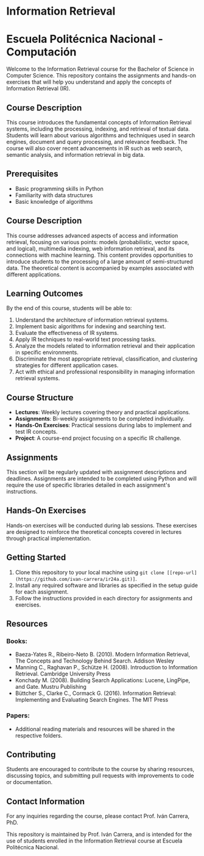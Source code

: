 # Information Retrieval
# Escuela Politécnica Nacional - Computación

Welcome to the Information Retrieval course for the Bachelor of Science in Computer Science. This repository contains the assignments and hands-on exercises that will help you understand and apply the concepts of Information Retrieval (IR).

## Course Description

This course introduces the fundamental concepts of Information Retrieval systems, including the processing, indexing, and retrieval of textual data. Students will learn about various algorithms and techniques used in search engines, document and query processing, and relevance feedback. The course will also cover recent advancements in IR such as web search, semantic analysis, and information retrieval in big data.

## Prerequisites

- Basic programming skills in Python
- Familiarity with data structures
- Basic knowledge of algorithms

## Course Description
This course addresses advanced aspects of access and information retrieval, focusing on various points: models (probabilistic, vector space, and logical), multimedia indexing, web information retrieval, and its connections with machine learning. This content provides opportunities to introduce students to the processing of a large amount of semi-structured data. The theoretical content is accompanied by examples associated with different applications.

## Learning Outcomes

By the end of this course, students will be able to:

1. Understand the architecture of information retrieval systems.
2. Implement basic algorithms for indexing and searching text.
3. Evaluate the effectiveness of IR systems.
4. Apply IR techniques to real-world text processing tasks.
5. Analyze the models related to information retrieval and their application in specific environments.
6. Discriminate the most appropriate retrieval, classification, and clustering strategies for different application cases.
7. Act with ethical and professional responsibility in managing information retrieval systems.

## Course Structure

- **Lectures**: Weekly lectures covering theory and practical applications.
- **Assignments**: Bi-weekly assignments to be completed individually.
- **Hands-On Exercises**: Practical sessions during labs to implement and test IR concepts.
- **Project**: A course-end project focusing on a specific IR challenge.

## Assignments

This section will be regularly updated with assignment descriptions and deadlines. Assignments are intended to be completed using Python and will require the use of specific libraries detailed in each assignment's instructions.

## Hands-On Exercises

Hands-on exercises will be conducted during lab sessions. These exercises are designed to reinforce the theoretical concepts covered in lectures through practical implementation.

## Getting Started

1. Clone this repository to your local machine using `git clone [[repo-url](https://github.com/ivan-carrera/ir24a.git)]`.
2. Install any required software and libraries as specified in the setup guide for each assignment.
3. Follow the instructions provided in each directory for assignments and exercises.

## Resources
### Books:

- Baeza-Yates R., Ribeiro-Neto B. (2010). Modern Information Retrieval, The Concepts and Technology Behind Search. Addison Wesley
- Manning C., Raghavan P., Schütze H. (2008). Introduction to Information Retrieval. Cambridge University Press
- Konchady M. (2008). Building Search Applications: Lucene, LingPipe, and Gate. Mustru Publishing
- Büttcher S., Clarke  C., Cormack G. (2016). Information Retrieval: Implementing and Evaluating Search Engines. The MIT Press

### Papers:

- Additional reading materials and resources will be shared in the respective folders.

## Contributing

Students are encouraged to contribute to the course by sharing resources, discussing topics, and submitting pull requests with improvements to code or documentation.

## Contact Information

For any inquiries regarding the course, please contact Prof. Iván Carrera, PhD.

This repository is maintained by Prof. Iván Carrera, and is intended for the use of students enrolled in the Information Retrieval course at Escuela Politécnica Nacional.
